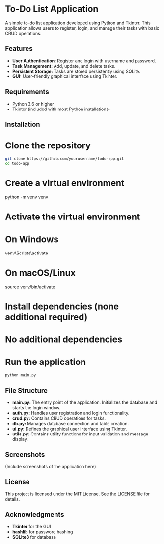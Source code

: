 # To-Do List Application

A simple to-do list application developed using Python and Tkinter. This application allows users to register, login, and manage their tasks with basic CRUD operations.

## Features

- **User Authentication:** Register and login with username and password.
- **Task Management:** Add, update, and delete tasks.
- **Persistent Storage:** Tasks are stored persistently using SQLite.
- **GUI:** User-friendly graphical interface using Tkinter.

## Requirements

- Python 3.6 or higher
- Tkinter (included with most Python installations)

## Installation

# Clone the repository
```bash
git clone https://github.com/yourusername/todo-app.git
cd todo-app
```

# Create a virtual environment
python -m venv venv

# Activate the virtual environment
# On Windows
venv\Scripts\activate
# On macOS/Linux
source venv/bin/activate

# Install dependencies (none additional required)
# No additional dependencies

# Run the application
```bash
python main.py
```

## File Structure
- **main.py:** The entry point of the application. Initializes the database and starts the login window.
- **auth.py:** Handles user registration and login functionality.
- **crud.py:** Contains CRUD operations for tasks.
- **db.py:** Manages database connection and table creation.
- **ui.py:** Defines the graphical user interface using Tkinter.
- **utils.py:** Contains utility functions for input validation and message display.

## Screenshots
(Include screenshots of the application here)

## License
This project is licensed under the MIT License. See the LICENSE file for details.

## Acknowledgments
- **Tkinter** for the GUI
- **hashlib** for password hashing
- **SQLite3** for database